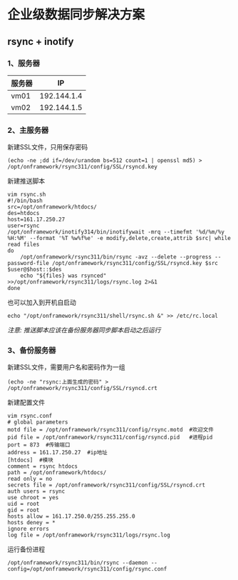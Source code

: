 企业级数据同步解决方案
===============================

rsync + inotify
-------------------------------------

### 1、服务器
服务器  | IP  
----- | -----
vm01  | 192.144.1.4  
vm02  | 192.144.1.5

### 2、主服务器
新建SSL文件，只用保存密码
```
(echo -ne ;dd if=/dev/urandom bs=512 count=1 | openssl md5) > /opt/onframework/rsync311/config/SSL/rsyncd.key
```
新建推送脚本
```
vim rsync.sh
#!/bin/bash
src=/opt/onframework/htdocs/
des=htdocs
host=161.17.250.27
user=rsync
/opt/onframework/inotify314/bin/inotifywait -mrq --timefmt '%d/%m/%y %H:%M' --format '%T %w%f%e' -e modify,delete,create,attrib $src| while read files
do
    /opt/onframework/rsync311/bin/rsync -avz --delete --progress --password-file /opt/onframework/rsync311/config/SSL/rsyncd.key $src $user@$host::$des
    echo "${files} was rsynced" >>/opt/onframework/rsync311/logs/rsync.log 2>&1
done
```
也可以加入到开机自启动
```
echo "/opt/onframework/rsync311/shell/rsync.sh &" >> /etc/rc.local
```
*注意: 推送脚本应该在备份服务器同步脚本启动之后运行*

### 3、备份服务器
新建SSL文件，需要用户名和密码作为一组
```
(echo -ne "rsync:上面生成的密码" > /opt/onframework/rsync311/config/SSL/rsyncd.crt
```
新建配置文件
```
vim rsync.conf
# global parameters
motd file = /opt/onframework/rsync311/config/rsync.motd  #欢迎文件
pid file = /opt/onframework/rsync311/config/rsyncd.pid   #进程pid
port = 873  #传输端口
address = 161.17.250.27  #ip地址
[htdocs]  #模块
comment = rsync htdocs
path = /opt/onframework/htdocs/
read only = no
secrets file = /opt/onframework/rsync311/config/SSL/rsyncd.crt
auth users = rsync
use chroot = yes
uid = root
gid = root
hosts allow = 161.17.250.0/255.255.255.0
hosts deney = *
ignore errors
log file = /opt/onframework/rsync311/logs/rsync.log
```
运行备份进程
```
/opt/onframework/rsync311/bin/rsync --daemon --config=/opt/onframework/rsync311/config/rsync.conf
```